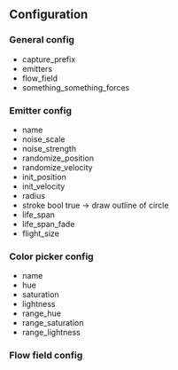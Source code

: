 
## Configuration

### General config

* capture_prefix
* emitters
* flow_field
* something_something_forces


### Emitter config

* name
* noise_scale
* noise_strength
* randomize_position
* randomize_velocity
* init_position
* init_velocity
* radius
* stroke bool true -> draw outline of circle
* life_span
* life_span_fade
* flight_size

### Color picker config

* name
* hue
* saturation
* lightness
* range_hue
* range_saturation
* range_lightness

### Flow field config